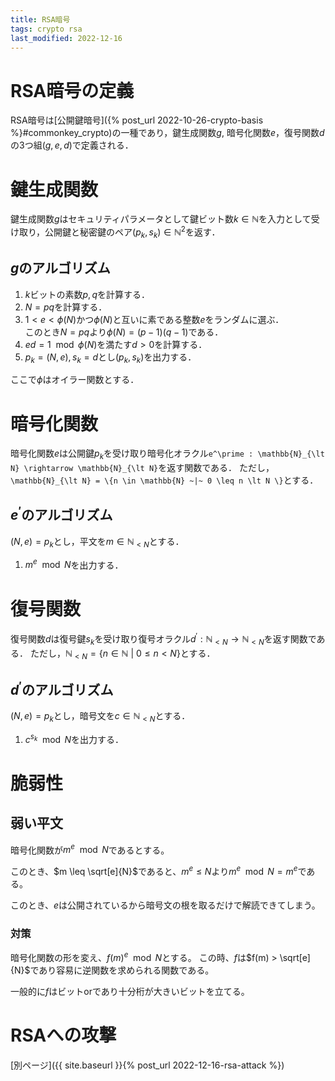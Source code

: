 ```yaml
---
title: RSA暗号
tags: crypto rsa
last_modified: 2022-12-16
---
```


# RSA暗号の定義
RSA暗号は[公開鍵暗号]({% post_url 2022-10-26-crypto-basis %}#commonkey_crypto)の一種であり，鍵生成関数$g$, 暗号化関数$e$，復号関数$d$の3つ組$(g, e, d)$で定義される．

# 鍵生成関数

鍵生成関数$g$はセキュリティパラメータとして鍵ビット数$k \in \mathbb{N}$を入力として受け取り，公開鍵と秘密鍵のペア$(p_k, s_k) \in \mathbb{N}^2$を返す．

## $g$のアルゴリズム

1. $k$ビットの素数$p, q$を計算する．
2. $N = pq$を計算する．
3. $1 < e < \phi(N)$かつ$\phi(N)$と互いに素である整数$e$をランダムに選ぶ．<br>このとき$N = pq$より$\phi(N) = (p - 1)(q - 1)$である．
4. $ed = 1 \mod \phi(N)$を満たす$d > 0$を計算する．
5. $p_k = (N, e), s_k = d$とし$(p_k, s_k)$を出力する．

ここで$\phi$はオイラー関数とする．

# 暗号化関数
暗号化関数$e$は公開鍵$p_k$を受け取り暗号化オラクル`e^\prime : \mathbb{N}_{\lt N} \rightarrow \mathbb{N}_{\lt N}`を返す関数である．
ただし，`\mathbb{N}_{\lt N} = \{n \in \mathbb{N} ~|~ 0 \leq n \lt N \}`とする．

## $e^\prime$のアルゴリズム
$(N, e) = p_k$とし，平文を$m \in \mathbb{N}_{\lt N}$とする．

1. $m^e \mod N$を出力する．


# 復号関数

復号関数$d$は復号鍵$s_k$を受け取り復号オラクル$d^\prime : \mathbb{N}_{\lt N} \rightarrow \mathbb{N}_{\lt N}$を返す関数である．
ただし，$\mathbb{N}_{\lt N} = \{n \in \mathbb{N} ~|~ 0 \leq n \lt N \}$とする．

## $d^\prime$のアルゴリズム
$(N, e) = p_k$とし，暗号文を$c \in \mathbb{N}_{\lt N}$とする．

1. $c^{s_k} \mod N$を出力する．

# 脆弱性
## 弱い平文

暗号化関数が$m^e \mod N$であるとする。

このとき、$m \leq \sqrt[e]{N}$であると、$m ^ e \leq N$より$m ^ e \mod N = m^e$である。

このとき、$e$は公開されているから暗号文の根を取るだけで解読できてしまう。

### 対策
暗号化関数の形を変え、$f(m)^e \mod N$とする。
この時、$f$は$f(m) > \sqrt[e]{N}$であり容易に逆関数を求められる関数である。

一般的に$f$はビットorであり十分桁が大きいビットを立てる。

# RSAへの攻撃
[別ページ]({{ site.baseurl }}{% post_url 2022-12-16-rsa-attack %})
